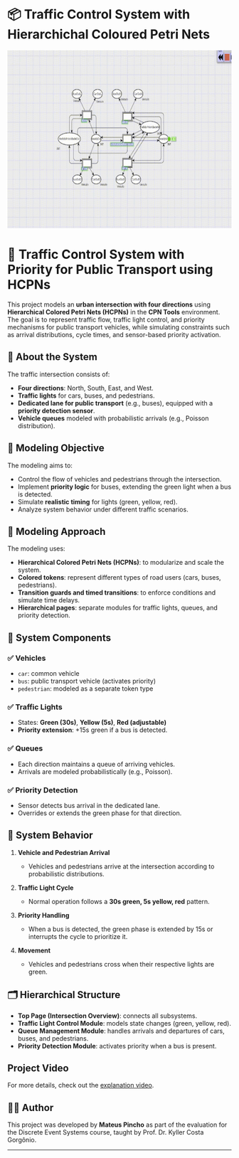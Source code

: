 # 📦 Traffic Control System with Hierarchichal Coloured Petri Nets
<p align = "center">  
<img src="sed_proj2_9s.gif" height="400"  />  
</p>  

# 🚦 Traffic Control System with Priority for Public Transport using HCPNs  

This project models an **urban intersection with four directions** using **Hierarchical Colored Petri Nets (HCPNs)** in the **CPN Tools** environment. The goal is to represent traffic flow, traffic light control, and priority mechanisms for public transport vehicles, while simulating constraints such as arrival distributions, cycle times, and sensor-based priority activation.  

## 🔧 About the System  

The traffic intersection consists of:  
- **Four directions**: North, South, East, and West.  
- **Traffic lights** for cars, buses, and pedestrians.  
- **Dedicated lane for public transport** (e.g., buses), equipped with a **priority detection sensor**.  
- **Vehicle queues** modeled with probabilistic arrivals (e.g., Poisson distribution).  

## 🎯 Modeling Objective  

The modeling aims to:  
- Control the flow of vehicles and pedestrians through the intersection.  
- Implement **priority logic** for buses, extending the green light when a bus is detected.  
- Simulate **realistic timing** for lights (green, yellow, red).  
- Analyze system behavior under different traffic scenarios.  

## 🧠 Modeling Approach  

The modeling uses:  
- **Hierarchical Colored Petri Nets (HCPNs)**: to modularize and scale the system.  
- **Colored tokens**: represent different types of road users (cars, buses, pedestrians).  
- **Transition guards and timed transitions**: to enforce conditions and simulate time delays.  
- **Hierarchical pages**: separate modules for traffic lights, queues, and priority detection.  

## 🧩 System Components  

### ✅ Vehicles  
- `car`: common vehicle  
- `bus`: public transport vehicle (activates priority)  
- `pedestrian`: modeled as a separate token type  

### ✅ Traffic Lights  
- States: **Green (30s)**, **Yellow (5s)**, **Red (adjustable)**  
- **Priority extension**: +15s green if a bus is detected.  

### ✅ Queues  
- Each direction maintains a queue of arriving vehicles.  
- Arrivals are modeled probabilistically (e.g., Poisson).  

### ✅ Priority Detection  
- Sensor detects bus arrival in the dedicated lane.  
- Overrides or extends the green phase for that direction.  

## 📌 System Behavior  

1. **Vehicle and Pedestrian Arrival**  
   - Vehicles and pedestrians arrive at the intersection according to probabilistic distributions.  

2. **Traffic Light Cycle**  
   - Normal operation follows a **30s green, 5s yellow, red** pattern.  

3. **Priority Handling**  
   - When a bus is detected, the green phase is extended by 15s or interrupts the cycle to prioritize it.  

4. **Movement**  
   - Vehicles and pedestrians cross when their respective lights are green.  

## 🗂️ Hierarchical Structure  

- **Top Page (Intersection Overview)**: connects all subsystems.  
- **Traffic Light Control Module**: models state changes (green, yellow, red).  
- **Queue Management Module**: handles arrivals and departures of cars, buses, and pedestrians.  
- **Priority Detection Module**: activates priority when a bus is present.   

## Project Video  

For more details, check out the [explanation video](https://drive.google.com/file/d/1Fq92dcAyffwg1yq9Lrnh6UqAtt3kXBVu/view?usp=sharing).  

## 👨‍🔬 Author  

This project was developed by **Mateus Pincho** as part of the evaluation for the Discrete Event Systems course, taught by Prof. Dr. Kyller Costa Gorgônio.  

---
